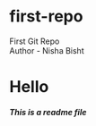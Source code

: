 # first-repo
First Git Repo
<br>
Author - Nisha Bisht
<h1>Hello</h1>
<h5>This is a readme file</h5>
